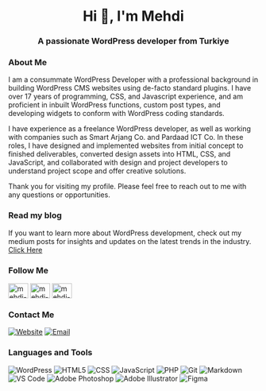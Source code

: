 <h1 align="center">Hi 👋, I'm Mehdi</h1>
<h3 align="center">A passionate WordPress developer from Turkiye</h3>

<h3 align="left">About Me </h3>

I am a consummate WordPress Developer with a professional background in building WordPress CMS websites using de-facto standard plugins. I have over 17 years of programming, CSS, and Javascript experience, and am proficient in inbuilt WordPress functions, custom post types, and developing widgets to conform with WordPress coding standards.

I have experience as a freelance WordPress developer, as well as working with companies such as Smart Arjang Co. and Pardaad ICT Co. In these roles, I have designed and implemented websites from initial concept to finished deliverables, converted design assets into HTML, CSS, and JavaScript, and collaborated with design and project developers to understand project scope and offer creative solutions.

Thank you for visiting my profile. Please feel free to reach out to me with any questions or opportunities.

<h3>Read my blog</h3>

If you want to learn more about WordPress development, check out my medium posts for insights and updates on the latest trends in the industry. <a href="https://medium.com/@mehdisharif">Click Here</a>

<h3 align="left">Follow Me</h3>
<p align="left">
<a href="https://linkedin.com/in/mehdi-sharif" target="blank"><img align="center" src="https://raw.githubusercontent.com/rahuldkjain/github-profile-readme-generator/master/src/images/icons/Social/linked-in-alt.svg" alt="mehdi-sharif" height="30" width="40" /></a>
<a href="https://medium.com/@mehdisharif" target="blank"><img align="center" src="https://raw.githubusercontent.com/rahuldkjain/github-profile-readme-generator/master/src/images/icons/Social/medium.svg" alt="mehdi-sharif" height="30" width="40" /></a>
  <a href="https://stackoverflow.com/users/20175480/mehdi-sharif?tab=topactivity" target="blank"><img align="center" src="https://raw.githubusercontent.com/rahuldkjain/github-profile-readme-generator/master/src/images/icons/Social/stack-overflow.svg" alt="mehdi-sharif" height="30" width="40" /></a>
</p>
<h3 align="left">Contact Me</h3>

<a href="https://pardaad.com" target="blank">![Website](https://img.shields.io/badge/-www.pardaad.com-333333?style=flat&logo=google-chrome)</a> <a href="mailto:mehdi.sharifs.ir@gmail.com">![Email](https://img.shields.io/badge/-mehdi.sharifs.ir@gmail.com-333333?style=flat&logo=gmail)</a>

<h3 align="left">Languages and Tools</h3>

![WordPress](https://img.shields.io/badge/-WordPress-333333?style=flat&logo=wordpress) ![HTML5](https://img.shields.io/badge/-HTML5-333333?style=flat&logo=HTML5) ![CSS](https://img.shields.io/badge/-CSS-333333?style=flat&logo=CSS3) ![JavaScript](https://img.shields.io/badge/-JavaScript-333333?style=flat&logo=javascript) ![PHP](https://img.shields.io/badge/-php-333333?style=flat&logo=php) ![Git](https://img.shields.io/badge/-Git-333333?style=flat&logo=git) ![Markdown](https://img.shields.io/badge/-Markdown-333333?style=flat&logo=markdown) ![VS Code](https://img.shields.io/badge/-VS%20Code-333333?style=flat&logo=visual-studio-code) ![Adobe Photoshop](https://img.shields.io/badge/-Photoshop-333333?style=flat&logo=adobe-photoshop) ![Adobe Illustrator](https://img.shields.io/badge/-Illustrator-333333?style=flat&logo=adobe-illustrator) ![Figma](https://img.shields.io/badge/-Figma-333333?style=flat&logo=figma)
